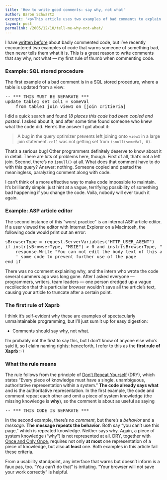 ```yaml
---
title: 'How to write good comments: say why, not what'
author: Baron Schwartz
excerpt: '<p>This article uses two examples of bad comments to explain my rule of thumb for good commenting style: comments should say why, not what.</p>'
layout: post
permalink: /2005/12/10/tell-me-why-not-what/
---
```

I have [written before][1] about badly commented code, but I&#8217;ve recently encountered two examples of code that warns someone of something bad, then never tells them what it is. This is a great reason to write comments that say why, not what &#8212; my first rule of thumb when commenting code.

### Example: SQL stored procedure

The first example of a bad comment is in a SQL stored procedure, where a table is updated from a view:

<pre>-- *** THIS MUST BE SEPARATE ***
update table1 set col1 = someVal
    from table1 join view1 on [join critieria]</pre>

I did a quick search and found *18 places this code had been copied and pasted*. I asked about it, and after some time found someone who knew what the code did. Here&#8217;s the answer I got about it:

> A bug in the query optimizer prevents left joining onto `view1` in a large join statement. `col1` was not getting set from `isnull(someVal, 0)`.

That&#8217;s a serious bug! Other programmers definitely deserve to know about it in detail. There are lots of problems here, though. First of all, that&#8217;s not a left join. Second, there&#8217;s no `isnull()` at all. What does that comment have to do with this query? Answer: nothing. Someone copied and pasted the meaningless, paralyzing comment along with code.

I can&#8217;t think of a more effective way to make code impossible to maintain. It&#8217;s brilliantly simple: just hint at a vague, terrifying possibility of something bad happening if you change the code. Voila, nobody will ever touch it again.

### Example: ASP article editor

The second instance of this &#8220;worst practice&#8221; is an internal ASP article editor. If a user viewed the editor with Internet Explorer on a Macintosh, the following code would print out an error:

<pre>sBrowserType = request.ServerVariables("HTTP_USER_AGENT")
if instr(sBrowserType, "MSIE") &gt; 0 and instr(sBrowserType, "Mac") &gt; 0 then
    response.Write "You can not edit the body text of this article with Mac IE - please use a different browser"
    ' some code to prevent further use of the page
end if</pre>

There was no comment explaining why, and the intern who wrote the code several summers ago was long gone. After I asked everyone &#8212; programmers, writers, team leaders &#8212; one person dredged up a vague recollection that this particular browser wouldn&#8217;t save all the article&#8217;s text, causing your article to truncate after a certain point.

### The first rule of Xaprb

I think it&#8217;s self-evident why these are examples of spectacularly unmaintainable programming, but I&#8217;ll just sum it up for easy digestion:

*   Comments should say why, not what.

I&#8217;m probably not the first to say this, but I don&#8217;t know of anyone else who&#8217;s said it, so I claim naming rights: henceforth, I refer to this as the **first rule of Xaprb** :-)

### What the rule means

The rule follows from the principle of [Don&#8217;t Repeat Yourself][2] (DRY), which states &#8220;Every piece of knowledge must have a single, unambiguous, authoritative representation within a system.&#8221; **The code already says what** and is the authoritative representation. In the first example, the code and comment repeat each other and omit a piece of system knowledge (the missing knowledge is **why**), so the comment is about as useful as saying

<pre>-- *** THIS CODE IS SEPARATE ***</pre>

In the second example, there&#8217;s no *comment*, but there&#8217;s a *behavior* and a *message*. **The message repeats the behavior**. Both say &#8220;you can&#8217;t use this page,&#8221; which is repeated knowledge. Neither says why. Again, a piece of system knowledge (&#8220;why&#8221;) is not represented at all. DRY, together with [Once and Only Once][3], requires not only **at most** one representation of a piece of knowledge, but also **at least** one. Both examples in this article fail these criteria.

From a usability standpoint, any interface that warns but doesn&#8217;t inform is a faux pas, too. &#8220;You can&#8217;t do that&#8221; is irritating. &#8220;Your browser will not save your work correctly&#8221; is helpful.

 [1]: /blog/2005/09/28/a-comment-on-comments/
 [2]: http://c2.com/cgi/wiki?DontRepeatYourself
 [3]: http://c2.com/cgi/wiki?OnceAndOnlyOnce